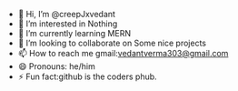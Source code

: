 - 👋 Hi, I’m @creepJxvedant
- 👀 I’m interested in Nothing
- 🌱 I’m currently learning MERN
- 💞️ I’m looking to collaborate on Some nice projects
- 📫 How to reach me gmail:vedantverma303@gmail.com
- 😄 Pronouns: he/him
- ⚡ Fun fact:github is the coders phub.

<!---
creepJxvedant/creepJxvedant is a ✨ special ✨ repository because its `README.md` (this file) appears on your GitHub profile.
You can click the Preview link to take a look at your changes.
--->
